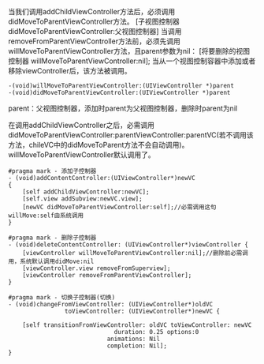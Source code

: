 当我们调用addChildViewController方法后，必须调用didMoveToParentViewController方法。 [子视图控制器 didMoveToParentViewController:父视图控制器] 当调用removeFromParentViewController方法前，必须先调用willMoveToParentViewController方法，且parent参数为nil： [将要删除的视图控制器 willMoveToParentViewController:nil]; 当从一个视图控制容器中添加或者移除viewController后，该方法被调用。
```
-(void)willMoveToParentViewController:(UIViewController *)parent
-(void)didMoveToParentViewController:(UIViewController *)parent
```
parent：父视图控制器，添加时parent为父视图控制器，删除时parent为nil

在调用addChildViewController之后，必需调用didMoveToParentViewController:parentViewController:parentVC(若不调用该方法，chileVC中的didMoveToParent方法不会自动调用)。willMoveToParentViewController默认调用了。
```
#pragma mark - 添加子控制器
- (void)addContentController:(UIViewController*)newVC
{
    [self addChildViewController:newVC];
    [self.view addSubview:newVC.view];
    [newVC didMoveToParentViewController:self];//必需调用这句 willMove:self由系统调用
}
```

```
#pragma mark - 删除子控制器
- (void)deleteContentController: (UIViewController*)viewController {
    [viewController willMoveToParentViewController:nil];//删除前必需调用，系统默认调用didMove:nil
    [viewController.view removeFromSuperview];
    [viewController removeFromParentViewController];
}
```
```
#pragma mark - 切换子控制器(切换)
- (void)changeFromViewController: (UIViewController*)oldVC
                toViewController: (UIViewController*)newVC {

    [self transitionFromViewController: oldVC toViewController: newVC
                              duration: 0.25 options:0
                            animations: Nil
                            completion: Nil];
}
```
